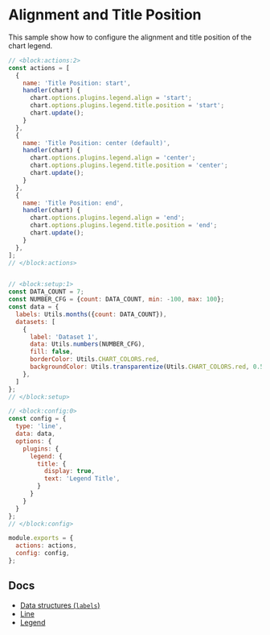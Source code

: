 # Alignment and Title Position

This sample show how to configure the alignment and title position of the chart legend.

```js chart-editor
// <block:actions:2>
const actions = [
  {
    name: 'Title Position: start',
    handler(chart) {
      chart.options.plugins.legend.align = 'start';
      chart.options.plugins.legend.title.position = 'start';
      chart.update();
    }
  },
  {
    name: 'Title Position: center (default)',
    handler(chart) {
      chart.options.plugins.legend.align = 'center';
      chart.options.plugins.legend.title.position = 'center';
      chart.update();
    }
  },
  {
    name: 'Title Position: end',
    handler(chart) {
      chart.options.plugins.legend.align = 'end';
      chart.options.plugins.legend.title.position = 'end';
      chart.update();
    }
  },
];
// </block:actions>


// <block:setup:1>
const DATA_COUNT = 7;
const NUMBER_CFG = {count: DATA_COUNT, min: -100, max: 100};
const data = {
  labels: Utils.months({count: DATA_COUNT}),
  datasets: [
    {
      label: 'Dataset 1',
      data: Utils.numbers(NUMBER_CFG),
      fill: false,
      borderColor: Utils.CHART_COLORS.red,
      backgroundColor: Utils.transparentize(Utils.CHART_COLORS.red, 0.5),
    },
  ]
};
// </block:setup>

// <block:config:0>
const config = {
  type: 'line',
  data: data,
  options: {
    plugins: {
      legend: {
        title: {
          display: true,
          text: 'Legend Title',
        }
      }
    }
  }
};
// </block:config>

module.exports = {
  actions: actions,
  config: config,
};
```

## Docs 
* [Data structures (`labels`)](../../general/data-structures.html)
* [Line](../../charts/line.html)
* [Legend](../../configuration/legend.html)